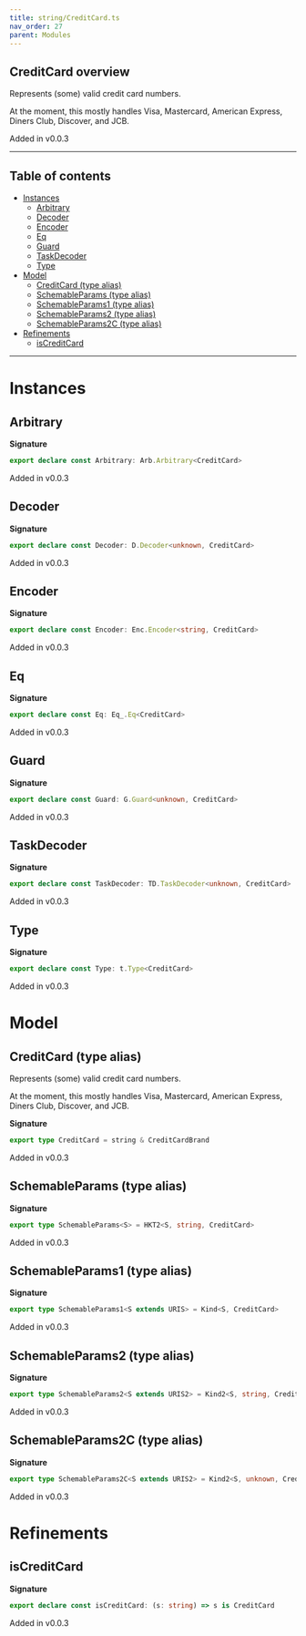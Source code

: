 ```yaml
---
title: string/CreditCard.ts
nav_order: 27
parent: Modules
---
```


## CreditCard overview

Represents (some) valid credit card numbers.

At the moment, this mostly handles Visa, Mastercard, American Express, Diners Club,
Discover, and JCB.

Added in v0.0.3

---

<h2 class="text-delta">Table of contents</h2>

- [Instances](#instances)
  - [Arbitrary](#arbitrary)
  - [Decoder](#decoder)
  - [Encoder](#encoder)
  - [Eq](#eq)
  - [Guard](#guard)
  - [TaskDecoder](#taskdecoder)
  - [Type](#type)
- [Model](#model)
  - [CreditCard (type alias)](#creditcard-type-alias)
  - [SchemableParams (type alias)](#schemableparams-type-alias)
  - [SchemableParams1 (type alias)](#schemableparams1-type-alias)
  - [SchemableParams2 (type alias)](#schemableparams2-type-alias)
  - [SchemableParams2C (type alias)](#schemableparams2c-type-alias)
- [Refinements](#refinements)
  - [isCreditCard](#iscreditcard)

---

# Instances

## Arbitrary

**Signature**

```ts
export declare const Arbitrary: Arb.Arbitrary<CreditCard>
```

Added in v0.0.3

## Decoder

**Signature**

```ts
export declare const Decoder: D.Decoder<unknown, CreditCard>
```

Added in v0.0.3

## Encoder

**Signature**

```ts
export declare const Encoder: Enc.Encoder<string, CreditCard>
```

Added in v0.0.3

## Eq

**Signature**

```ts
export declare const Eq: Eq_.Eq<CreditCard>
```

Added in v0.0.3

## Guard

**Signature**

```ts
export declare const Guard: G.Guard<unknown, CreditCard>
```

Added in v0.0.3

## TaskDecoder

**Signature**

```ts
export declare const TaskDecoder: TD.TaskDecoder<unknown, CreditCard>
```

Added in v0.0.3

## Type

**Signature**

```ts
export declare const Type: t.Type<CreditCard>
```

Added in v0.0.3

# Model

## CreditCard (type alias)

Represents (some) valid credit card numbers.

At the moment, this mostly handles Visa, Mastercard, American Express, Diners Club,
Discover, and JCB.

**Signature**

```ts
export type CreditCard = string & CreditCardBrand
```

Added in v0.0.3

## SchemableParams (type alias)

**Signature**

```ts
export type SchemableParams<S> = HKT2<S, string, CreditCard>
```

Added in v0.0.3

## SchemableParams1 (type alias)

**Signature**

```ts
export type SchemableParams1<S extends URIS> = Kind<S, CreditCard>
```

Added in v0.0.3

## SchemableParams2 (type alias)

**Signature**

```ts
export type SchemableParams2<S extends URIS2> = Kind2<S, string, CreditCard>
```

Added in v0.0.3

## SchemableParams2C (type alias)

**Signature**

```ts
export type SchemableParams2C<S extends URIS2> = Kind2<S, unknown, CreditCard>
```

Added in v0.0.3

# Refinements

## isCreditCard

**Signature**

```ts
export declare const isCreditCard: (s: string) => s is CreditCard
```

Added in v0.0.3
